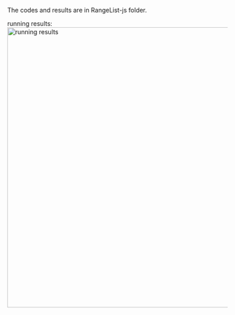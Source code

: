 The codes and results are in RangeList-js folder.

running results:
<img width="642" alt="running results" src="https://github.com/Feitong-Zhu/RangeList/assets/114700600/b6bbc64b-799c-425a-ab22-3d25fd4db9a0">


